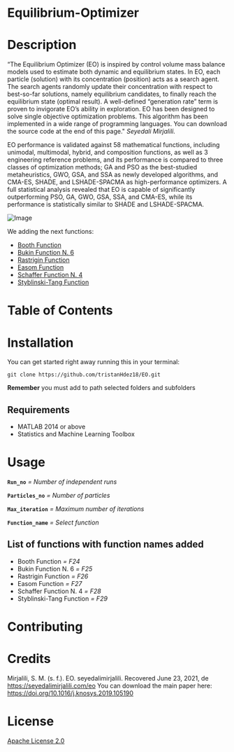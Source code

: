 # Equilibrium-Optimizer

# Description

“The Equilibrium Optimizer (EO) is inspired by control volume mass balance models used to estimate both dynamic and equilibrium states. In EO, each particle (solution) with its concentration (position) acts as a search agent. The search agents randomly update their concentration with respect to best-so-far solutions, namely equilibrium candidates, to finally reach the equilibrium state (optimal result). A well-defined “generation rate” term is proven to invigorate EO’s ability in exploration.
EO has been designed to solve single objective optimization problems. This algorithm has been implemented in a wide range of programming languages. You can download the source code at the end of this page."
*Seyedali Mirjalili.*

EO performance is validated against 58 mathematical functions, including unimodal, multimodal, hybrid, and composition functions, as well as 3 engineering reference problems, and its performance is compared to three classes of optimization methods; GA and PSO as the best-studied metaheuristics, GWO, GSA, and SSA as newly developed algorithms, and CMA-ES, SHADE, and LSHADE-SPACMA as high-performance optimizers. A full statistical analysis revealed that EO is capable of significantly outperforming PSO, GA, GWO, GSA, SSA, and CMA-ES, while its performance is statistically similar to SHADE and LSHADE-SPACMA.

![Image](https://user-images.githubusercontent.com/70921862/123126538-14977400-d40f-11eb-9d08-847afdfe596a.png)

We adding the next functions:

- [Booth Function](https://www.sfu.ca/~ssurjano/booth.html)
- [Bukin Function N. 6](https://www.sfu.ca/~ssurjano/bukin6.html)
- [Rastrigin Function](https://www.sfu.ca/~ssurjano/rastr.html)
- [Easom Function](https://www.sfu.ca/~ssurjano/easom.html)
- [Schaffer Function N. 4](https://www.sfu.ca/~ssurjano/schaffer4.html)
- [Styblinski-Tang Function](https://www.sfu.ca/~ssurjano/stybtang.html)


# Table of Contents


# Installation

You can get started right away running this in your terminal:
```
git clone https://github.com/tristanHdez18/EO.git
```
**Remember** you must add to path selected folders and subfolders

## Requirements

- MATLAB 2014 or above
- Statistics and Machine Learning Toolbox

# Usage

**`Run_no`** _= Number of independent runs_

**`Particles_no`** _= Number of particles_

**`Max_iteration`** _= Maximum number of iterations_

**`Function_name`** _= Select function_

## List of functions with function names added

- Booth Function _= F24_
- Bukin Function N. 6 _= F25_
- Rastrigin Function _= F26_ 
- Easom Function _= F27_
- Schaffer Function N. 4 _= F28_
- Styblinski-Tang Function _= F29_

# Contributing

# Credits

Mirjalili, S. M. (s. f.). EO. seyedalimirjalili. Recovered June 23, 2021, de https://seyedalimirjalili.com/eo
You can download the main paper here: https://doi.org/10.1016/j.knosys.2019.105190

# License

[Apache License 2.0](EO/LICENSE)
